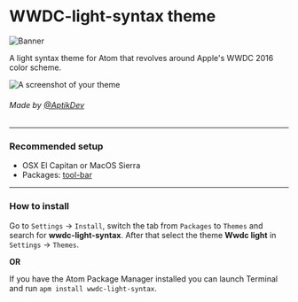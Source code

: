 #                                          WWDC-light-syntax theme

![Banner](https://camo2.githubusercontent.com/6b9b2fd79af03d0a663629b3a98a7b56159d00d0/68747470733a2f2f63646e2e7261776769742e636f6d2f417074696b4465762f575744432d6c696768742d73796e7461782f6d61737465722f6f672e706e67)


A light syntax theme for Atom that revolves around Apple's WWDC 2016 color scheme.

![A screenshot of your theme](https://camo2.githubusercontent.com/f3afea5906bede1bb9a0fe8117d96b4dabd7abd2/68747470733a2f2f63646e2e7261776769742e636f6d2f417074696b4465762f575744432d6c696768742d73796e7461782f6d61737465722f507265766965772e706e67)


###### Made by [@AptikDev](http://www.twitter.com/AptikDev)

---

### Recommended setup

- OSX El Capitan or MacOS Sierra
- Packages: [tool-bar](https://atom.io/packages/tool-bar)

---

### How to install

Go to `Settings` → `Install`, switch the tab from `Packages` to `Themes` and search for **wwdc-light-syntax**. After that select the theme **Wwdc light** in `Settings` → `Themes`.

**OR**

If you have the Atom Package Manager installed you can  launch Terminal and run `apm install wwdc-light-syntax`.
